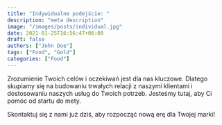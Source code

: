 ```yaml
---
title: "Indywidualne podejście: "
description: "meta description"
image: "/images/posts/individual.jpg"
date: 2021-01-25T16:56:47+06:00
draft: false
authors: ["John Doe"]
tags: ["Food", "Gold"]
categories: ["Food"]
---
```


Zrozumienie Twoich celów i oczekiwań jest dla nas kluczowe. Dlatego skupiamy się na budowaniu trwałych relacji z naszymi klientami i dostosowaniu naszych usług do Twoich potrzeb. Jesteśmy tutaj, aby Ci pomóc od startu do mety.

Skontaktuj się z nami już dziś, aby rozpocząć nową erę dla Twojej marki!